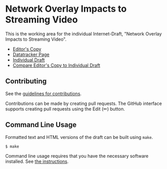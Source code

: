 # Network Overlay Impacts to Streaming Video

This is the working area for the individual Internet-Draft, "Network Overlay Impacts to Streaming Video".

* [Editor's Copy](https://gitnnelg.github.io/NetworkOverlays/#go.draft-deen-mops-network-overlay-impacts.html)
* [Datatracker Page](https://datatracker.ietf.org/doc/draft-deen-mops-network-overlay-impacts)
* [Individual Draft](https://datatracker.ietf.org/doc/html/draft-deen-mops-network-overlay-impacts)
* [Compare Editor's Copy to Individual Draft](https://gitnnelg.github.io/NetworkOverlays/#go.draft-deen-mops-network-overlay-impacts.diff)


## Contributing

See the
[guidelines for contributions](https://github.com/gitnnelg/NetworkOverlays/blob/main/CONTRIBUTING.md).

Contributions can be made by creating pull requests.
The GitHub interface supports creating pull requests using the Edit (✏) button.


## Command Line Usage

Formatted text and HTML versions of the draft can be built using `make`.

```sh
$ make
```

Command line usage requires that you have the necessary software installed.  See
[the instructions](https://github.com/martinthomson/i-d-template/blob/main/doc/SETUP.md).

